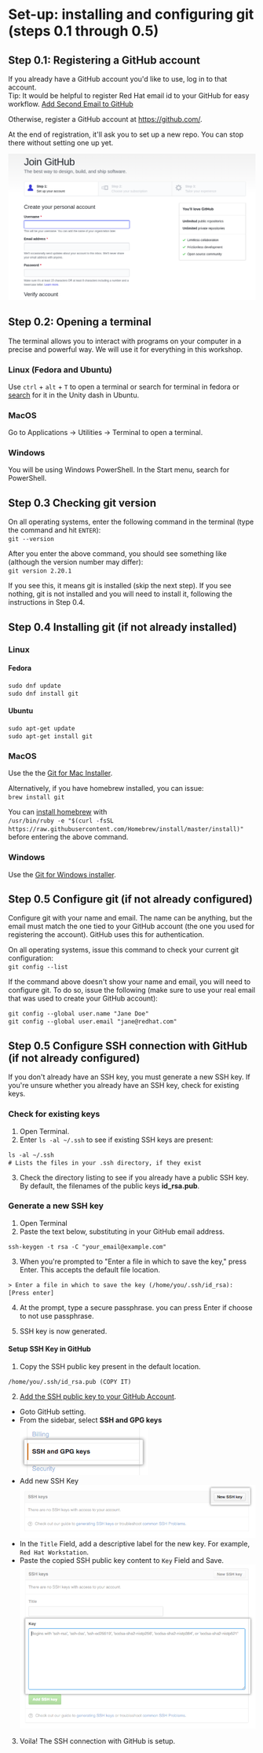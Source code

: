 # Set-up: installing and configuring git (steps 0.1 through 0.5)

## Step 0.1: Registering a GitHub account

If you already have a GitHub account you'd like to use, log in to that account.<br>
Tip: It would be helpful to register Red Hat email id to your GitHub for easy workflow. [Add Second Email to GitHub](https://help.github.com/en/github/setting-up-and-managing-your-github-user-account/adding-an-email-address-to-your-github-account)

Otherwise, register a GitHub account at <https://github.com/>.

At the end of registration, it'll ask you to set up a new repo. You can stop there without setting one up yet.

![PACSPull Plugin](/images/github-join.png)

## Step 0.2: Opening a terminal

The terminal allows you to interact with programs on your computer in a precise and powerful way. We will use it for everything in this workshop.

### Linux (Fedora and Ubuntu)

Use `ctrl` + `alt` + `T` to open a terminal or search for terminal in fedora or [search](https://askubuntu.com/questions/122437/how-to-access-applications-menu-in-ubuntu-unity-desktop) for it in the Unity dash in Ubuntu.

### MacOS

Go to Applications → Utilities → Terminal to open a terminal.

### Windows

You will be using Windows PowerShell. In the Start menu, search for PowerShell.

## Step 0.3 Checking git version

On all operating systems, enter the following command in the terminal (type the command and hit `ENTER`):<br>
`git --version`

After you enter the above command, you should see something like (although the version number may differ):<br>
`git version 2.20.1`

If you see this, it means git is installed (skip the next step). If you see nothing, git is not installed and you will need to install it, following the instructions in Step 0.4.

## Step 0.4 Installing git (if not already installed)

### Linux

#### Fedora

```
sudo dnf update
sudo dnf install git
```

#### Ubuntu

```
sudo apt-get update
sudo apt-get install git
```

### MacOS

Use the the [Git for Mac Installer](https://sourceforge.net/projects/git-osx-installer/files/).

Alternatively, if you have homebrew installed, you can issue:<br>
`brew install git`

You can [install homebrew](https://brew.sh/) with<br>
`/usr/bin/ruby -e "$(curl -fsSL https://raw.githubusercontent.com/Homebrew/install/master/install)"`<br>
before entering the above command.

### Windows

Use the [Git for Windows installer](https://gitforwindows.org/).

## Step 0.5 Configure git (if not already configured)

Configure git with your name and email. The name can be anything, but the email must match the one tied to your GitHub account (the one you used for registering the account). GitHub uses this for authentication.

On all operating systems, issue this command to check your current git configuration:<br>
`git config --list`

If the command above doesn't show your name and email, you will need to configure git. To do so, issue the following (make sure to use your real email that was used to create your GitHub account):

```
git config --global user.name "Jane Doe"
git config --global user.email "jane@redhat.com"
```

## Step 0.5 Configure SSH connection with GitHub (if not already configured)

If you don't already have an SSH key, you must generate a new SSH key. If you're unsure whether you already have an SSH key, check for existing keys.

### Check for existing keys

1. Open Terminal.
2. Enter `ls -al ~/.ssh` to see if existing SSH keys are present:

  ```
  ls -al ~/.ssh
  # Lists the files in your .ssh directory, if they exist
  ```

3. Check the directory listing to see if you already have a public SSH key. By default, the filenames of the public keys **id_rsa.pub**.

### Generate a new SSH key

1. Open Terminal
2. Paste the text below, substituting in your GitHub email address.

  ```
  ssh-keygen -t rsa -C "your_email@example.com"
  ```

3. When you're prompted to "Enter a file in which to save the key," press Enter. This accepts the default file location.

  ```
  > Enter a file in which to save the key (/home/you/.ssh/id_rsa): [Press enter]
  ```

4. At the prompt, type a secure passphrase. you can press Enter if choose to not use passphrase.

5. SSH key is now generated.

#### Setup SSH Key in GitHub

1. Copy the SSH public key present in the default location.

  ```
  /home/you/.ssh/id_rsa.pub (COPY IT)
  ```

2. [Add the SSH public key to your GitHub Account](https://help.github.com/en/github/authenticating-to-github/adding-a-new-ssh-key-to-your-github-account).

  - Goto GitHub setting.
  - From the sidebar, select **SSH and GPG keys**<br>
    ![PACSPull Plugin](images/settings-sidebar-ssh-keys.png)
  - Add new SSH Key<br>
    ![PACSPull Plugin](images/ssh-add-ssh-key.png)
  - In the `Title` Field, add a descriptive label for the new key. For example, `Red Hat Workstation`.
  - Paste the copied SSH public key content to `Key` Field and Save.<br>
    ![PACSPull Plugin](images/ssh-key-paste.png)

3. Voila! The SSH connection with GitHub is setup.
